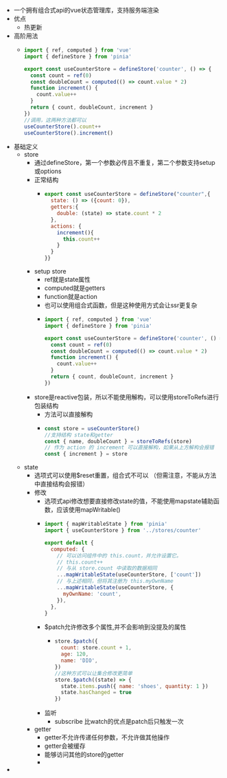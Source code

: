 - 一个拥有组合式api的vue状态管理库，支持服务端渲染
- 优点
	- 热更新
- 高阶用法
	- ```js
	  import { ref, computed } from 'vue'
	  import { defineStore } from 'pinia'
	  
	  export const useCounterStore = defineStore('counter', () => {
	    const count = ref(0)
	    const doubleCount = computed(() => count.value * 2)
	    function increment() {
	      count.value++
	    }
	    return { count, doubleCount, increment }
	  })
	  //调用，这两种方法都可以
	  useCounterStore().count++ 
	  useCounterStore().increment()
	  ```
- 基础定义
	- store
		- 通过defineStore，第一个参数必传且不重复，第二个参数支持setup或options
		- 正常结构
			- ```js
			  export const useCounterStore = defineStore("counter",{
			    state: () => ({count: 0}),
			    getters:{
			      double: (state) => state.count * 2
			    },
			    actions: {
			      increment(){
			        this.count++
			      }
			    }
			  }}
			  ```
		- setup store
			- ref就是state属性
			- computed就是getters
			- function就是action
			- 也可以使用组合式函数，但是这种使用方式会让ssr更复杂
			- ```js
			  import { ref, computed } from 'vue'
			  import { defineStore } from 'pinia'
			  
			  export const useCounterStore = defineStore('counter', () => {
			    const count = ref(0)
			    const doubleCount = computed(() => count.value * 2)
			    function increment() {
			      count.value++
			    }
			    return { count, doubleCount, increment }
			  })
			  
			  ```
		- store是reactive包装，所以不能使用解构，可以使用storeToRefs进行包装结构
			- 方法可以直接解构
			- ```js
			  const store = useCounterStore()
			  //支持结构 state和getter
			  const { name, doubleCount } = storeToRefs(store)
			  // 作为 action 的 increment 可以直接解构，如果从上方解构会报错
			  const { increment } = store 
			  ```
	- state
		- 选项式可以使用$reset重置，组合式不可以 （但需注意，不能从方法中直接结构会报错）
		- 修改
			- 选项式api修改想要直接修改state的值，不能使用mapstate辅助函数，应该使用mapWritable()
			- ```js
			  import { mapWritableState } from 'pinia'
			  import { useCounterStore } from '../stores/counter'
			  
			  export default {
			    computed: {
			      // 可以访问组件中的 this.count，并允许设置它。
			      // this.count++
			      // 与从 store.count 中读取的数据相同
			      ...mapWritableState(useCounterStore, ['count'])
			      // 与上述相同，但将其注册为 this.myOwnName
			      ...mapWritableState(useCounterStore, {
			        myOwnName: 'count',
			      }),
			    },
			  }
			  ```
			- $patch允许修改多个属性,并不会影响到没提及的属性
				- ```js
				  store.$patch({
				    count: store.count + 1,
				    age: 120,
				    name: 'DIO',
				  })
				  //这种方式可以让集合修改更简单
				  store.$patch((state) => {
				    state.items.push({ name: 'shoes', quantity: 1 })
				    state.hasChanged = true
				  })
				  ```
			- 监听
				- subscribe 比watch的优点是patch后只触发一次
		- getter
			- getter不允许传递任何参数，不允许做其他操作
			- getter会被缓存
			- 能够访问其他的store的getter
			-
-